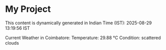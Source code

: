 # My Project

This content is dynamically generated in Indian Time (IST): 2025-08-29 13:19:56 IST


Current Weather in Coimbatore:
Temperature: 29.88 °C
Condition: scattered clouds
